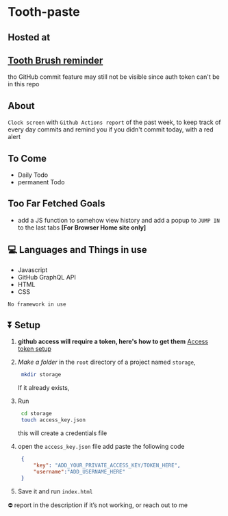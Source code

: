 # Tooth-paste

## Hosted at

## [Tooth Brush reminder](https://harshag90.github.io/toothBrush-reminder/)

tho GitHub commit feature may still not be visible since auth token can't be in this repo

## About

`Clock screen` with `Github Actions report` of the past week, to keep track of every day commits and remind you if you didn't commit today, with a red alert

## To Come

- Daily Todo
- permanent Todo

## Too Far Fetched Goals

- add a JS function to somehow view history and add a popup to `JUMP IN` to the last tabs
  __[For Browser Home site only]__

## 💻 Languages and Things in use

- Javascript
- GitHub GraphQL API
- HTML
- CSS

`No framework in use`

## ⏬ Setup

1. __github access will require a token, here's how to get them__
[Access token setup](https://docs.github.com/en/authentication/keeping-your-account-and-data-secure/creating-a-personal-access-token "docs.github")
1. *Make a folder* in the `root` directory of a project named `storage`,

   ```bash
    mkdir storage
   ```

    If it already exists,

1. Run

   ```bash
    cd storage
    touch access_key.json
   ```

    this will create a credentials file

1. open the `access_key.json` file add paste the following code

   ```JSON
    {
        "key": "ADD_YOUR_PRIVATE_ACCESS_KEY/TOKEN_HERE",
        "username":"ADD_USERNAME_HERE"
    }
   ```

1. Save it and run `index.html`

⛔ report in the description if it’s not working, or reach out to me
